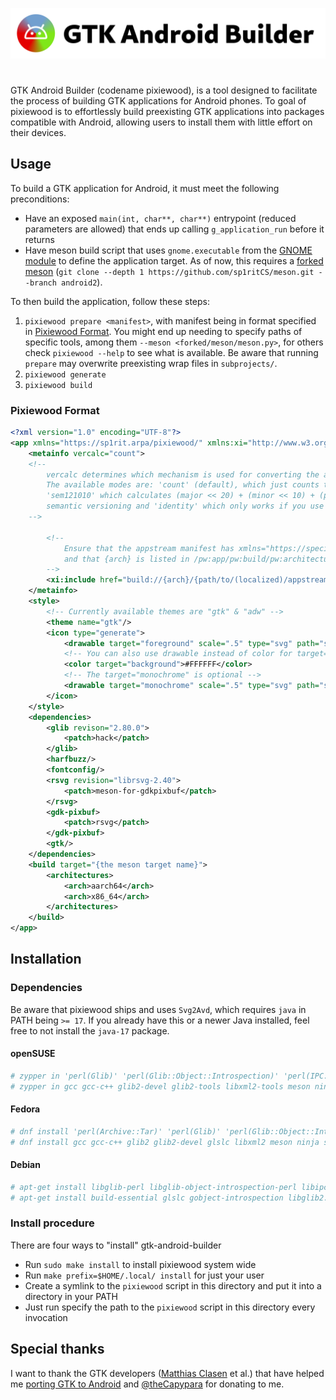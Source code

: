 <div align="center">

![GTK Android Builder](https://raw.githubusercontent.com/sp1ritCS/gtk-android-builder/refs/heads/art_assets/pixiewood-banner.png)

<h1></h1>
</div>

GTK Android Builder (codename pixiewood), is a tool designed to facilitate the process of building GTK applications for Android phones. To goal of pixiewood is to effortlessly build preexisting GTK applications into packages compatible with Android, allowing users to install them with little effort on their devices.

## Usage

To build a GTK application for Android, it must meet the following preconditions:

- Have an exposed `main(int, char**, char**)` entrypoint (reduced parameters are allowed) that ends up calling `g_application_run` before it returns
- Have meson build script that uses `gnome.executable` from the [GNOME module](https://mesonbuild.com/Gnome-module.html) to define the application target. As of now, this requires a [forked meson](https://github.com/sp1ritCS/meson/tree/android2) (`git clone --depth 1 https://github.com/sp1ritCS/meson.git --branch android2`).

To then build the application, follow these steps:

1. `pixiewood prepare <manifest>`, with manifest being in format specified in [Pixiewood Format](#pixiewood-format). You might end up needing to specify paths of specific tools, among them `--meson <forked/meson/meson.py>`, for others check `pixiewood --help` to see what is available. Be aware that running `prepare` may overwrite preexisting wrap files in `subprojects/`.
2. `pixiewood generate`
3. `pixiewood build`

### Pixiewood Format
```xml
<?xml version="1.0" encoding="UTF-8"?>
<app xmlns="https://sp1rit.arpa/pixiewood/" xmlns:xi="http://www.w3.org/2001/XInclude">
	<metainfo vercalc="count">
	<!--
		vercalc determines which mechanism is used for converting the application version into an integer.
		The available modes are: 'count' (default), which just counts the number of releases listed,
		'sem121010' which calculates (major << 20) + (minor << 10) + (patch) but requires the versions to follow
		semantic versioning and 'identity' which only works if you use integer versions.
	-->

		<!--
			Ensure that the appstream manifest has xmlns="https://specifications.freedesktop.org/metainfo/1.0"
			and that {arch} is listed in /pw:app/pw:build/pw:architectures.
		-->
		<xi:include href="build://{arch}/{path/to/(localized)/appstream/manifest.xml}" parse="xml"/>
	</metainfo>
	<style>
		<!-- Currently available themes are "gtk" & "adw" -->
		<theme name="gtk"/>
		<icon type="generate">
			<drawable target="foreground" scale=".5" type="svg" path="src://{path/to/app/icon.svg}"/>
			<!-- You can also use drawable instead of color for target="background" -->
			<color target="background">#FFFFFF</color>
			<!-- The target="monochrome" is optional -->
			<drawable target="monochrome" scale=".5" type="svg" path="src://{path/to/app/icon-symbolic.svg}"/>
		</icon>
	</style>
	<dependencies>
		<glib revison="2.80.0">
			<patch>hack</patch>
		</glib>
		<harfbuzz/>
		<fontconfig/>
		<rsvg revision="librsvg-2.40">
			<patch>meson-for-gdkpixbuf</patch>
		</rsvg>
		<gdk-pixbuf>
			<patch>rsvg</patch>
		</gdk-pixbuf>
		<gtk/>
	</dependencies>
	<build target="{the meson target name}">
		<architectures>
			<arch>aarch64</arch>
			<arch>x86_64</arch>
		</architectures>
	</build>
</app>
```

## Installation
### Dependencies
Be aware that pixiewood ships and uses `Svg2Avd`, which requires `java` in PATH being `>= 17`. If you already have this or a newer Java installed, feel free to not install the `java-17` package.

#### openSUSE
```sh
# zypper in 'perl(Glib)' 'perl(Glib::Object::Introspection)' 'perl(IPC::Run)' 'perl(JSON)' 'perl(Set::Scalar)' 'perl(XML::LibXML)' 'perl(XML::LibXSLT)' 'typelib(AppStream)' 'java-17-openjdk'
# zypper in gcc gcc-c++ glib2-devel glib2-tools libxml2-tools meson ninja sassc shaderc
```

#### Fedora
```sh
# dnf install 'perl(Archive::Tar)' 'perl(Glib)' 'perl(Glib::Object::Introspection)' 'perl(IPC::Run)' 'perl(JSON)' 'perl(Set::Scalar)' 'perl(XML::LibXML)' 'perl(XML::LibXSLT)' appstream 'java-17-openjdk'
# dnf install gcc gcc-c++ glib2 glib2-devel glslc libxml2 meson ninja sassc
```

#### Debian
```sh
# apt-get install libglib-perl libglib-object-introspection-perl libipc-run-perl libjson-perl libset-scalar-perl libxml-libxml-perl libxml-libxslt-perl gir1.2-appstream openjdk-17-jre
# apt-get install build-essential glslc gobject-introspection libglib2.0-dev-bin libxml2-utils meson ninja-build sassc
```

### Install procedure

There are four ways to "install" gtk-android-builder

- Run `sudo make install` to install pixiewood system wide
- Run `make prefix=$HOME/.local/ install` for just your user
- Create a symlink to the `pixiewood` script in this directory and put it into a directory in your PATH
- Just run specify the path to the `pixiewood` script in this directory every invocation

## Special thanks

I want to thank the GTK developers ([Matthias Clasen](mailto:mclasen@redhat.com) et al.) that have helped me [porting GTK to Android](https://gitlab.gnome.org/GNOME/gtk/-/merge_requests/7555)
and [@theCapypara](https://github.com/theCapypara) for donating to me.
